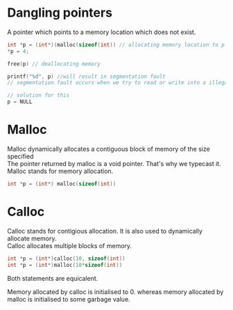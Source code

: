 # Dangling pointers
A pointer which points to a memory location which does not exist.

```c
int *p = (int*)(malloc(sizeof(int)) // allocating memory location to p
*p = 4;

free(p) // deallocating memory

printf("%d", p) //will result in segmentation fault
// segmentation fault occurs when we try to read or write into a illegal memory location

// solution for this
p = NULL
```

# Malloc
Malloc dynamically allocates a contiguous block of memory of the size specified <br/>
The pointer returned by malloc is a void pointer. That's why we typecast it. <br/>
Malloc stands for memory allocation.
```c
int *p = (int*) malloc(sizeof(int))
```

# Calloc
Calloc stands for contigious allocation. It is also used to dynamically allocate memory. <br/>
Calloc allocates multiple blocks of memory.
```c
int *p = (int*)calloc(10, sizeof(int))
int *p = (int*)malloc(10*sizeof(int))
```
Both statements are equicalent.

Memory allocated by calloc is initialised to 0. whereas memory allocated by malloc is initialised to some garbage value.
